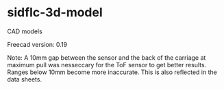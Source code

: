 # sidflc-3d-model
CAD models

Freecad version: 0.19

Note: A 10mm gap between the sensor and the back of the carriage at maximum pull was nesseccary for the ToF sensor to get better results. Ranges below 10mm become more inaccurate. This is also reflected in the data sheets.
